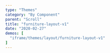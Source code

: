 ```yaml
---
type: "Themes"
category: "By Component"
parent: "Scroll"
title: "furniture-layout-v1"
date: "2020-02-27"
demos: [
  "iframe/themes/layout/furniture-layout-v1"
]
---
```

